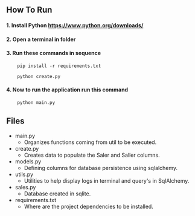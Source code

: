 ## How To Run
#### 1. Install Python https://www.python.org/downloads/

#### 2. Open a terminal in folder

#### 3. Run these commands in sequence
```
    pip install -r requirements.txt
```
```
    python create.py
```
#### 4. Now to run the application run this command
```
    python main.py
```

## Files
* main.py
    * Organizes functions
    coming from util to be executed.
* create.py
    * Creates data to populate the Saler and Saller columns.
* models.py
    * Defining columns for database
    persistence using sqlalchemy.
* utils.py
    * Utilities to help display logs in terminal and query's in SqlAlchemy.
* sales.py
    * Database created in sqlite.
* requirements.txt
    * Where are the project dependencies to be installed.

